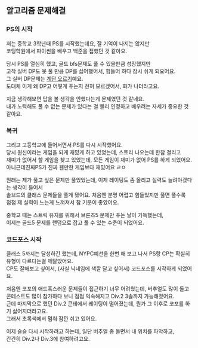 ## 알고리즘 문제해결

### PS의 시작

저는 중학교 3학년때 PS를 시작했는데요, 잘 기억이 나지는 않지만  
코딩학원에서 파이썬을 배우고 백준을 접했던 것 같아요.

당시 PS를 열심히 했고, 골드 bfs문제도 풀 수 있을만큼 성장했지만  
고작 실버 DP도 못 풀 만큼 DP를 싫어했어서, 힘들어 하다 잠시 쉬게 되요어요.  
그 실버 DP문제는 [계단 오르기](https://boj.kr/2579)예요.  
도대체 이게 왜 DP고 어떻게 푸는지 전혀 모르겠어서, 화가 나더라고요.  

지금 생각해보면 답을 볼 생각을 안했다는게 문제였던 것 같네요.  
내가 노력해도 풀 수 없는 문제가 있다는 걸 빨리 인정하고 배우려는 자세가
중요한 것 같아요.

### 복귀

그리고 고등학교에 들어서면서 PS를 다시 시작했어요.  
당시 원신이라는 게임을 되게 재밌게 하고 있었는데, 스토리 나오는데 한참 걸리고  
재미가 없어서 할 게임을 찾고 있었는데, 모든 게임이 재미가 없어 PS를 하게 되었어요.  
아니근데진짜PS가 진짜 웬만한 게임보다 재밌어요 ㄹㅇ

원래는 제가 풀고 싶은 문제만 풀었었는데, 이제 레이팅도 좀 올리고 실력도 늘려야겠다는 생각이 들어서  
솔브드의 클래스 문제들을 풀게 됐어요. 처음엔 분명 어렵고 힘들었지만 풀면 풀수록  
점점 제 실력이 느는게 느껴져서 참 기분이 좋았어요.

중학교 때는 스트릭 유지를 위해서 브론즈5 문제만 푸는 날이 가득했는데,  
이제는 골드5 문제를 랜덤으로 잡고 풀 수 있는 수준이 되었어요.

### 코드포스 시작

클래스 5까지는 달성하긴 했는데, NYPC예선을 한번 해 보고 나서 PS랑 CP는 확실히 유형이 다르다는걸 깨달았어요.  
CP도 잘해보고 싶어서, (사실 닉네임에 색깔 달고 싶어서) 코드포스를 시작하게 되었어요.

처음엔 코포의 애드혹스러운 문제들이 접근하기 너무 어려웠는데, 버추얼도 많이 돌고  
콘테스트도 많이 참가하다 보니 점점 익숙해지고 Div.2 3솔까지 가능해졌어요.  
근데 마지막으로 했던 Div.2 콘테에서 레이팅이 떨어졌는데, 뭔가 그 이후로 코포를 하기 싫어지더라고요.  
그래서 초록색에서 멈춰 잠깐 쉬고 있어요.  

이제 슬슬 다시 시작하려고 하는데, 일단 버추얼 좀 돌면서 내 위치를 파악하고,  
간간히 Div.2나 Div.3에 참여하려고요.